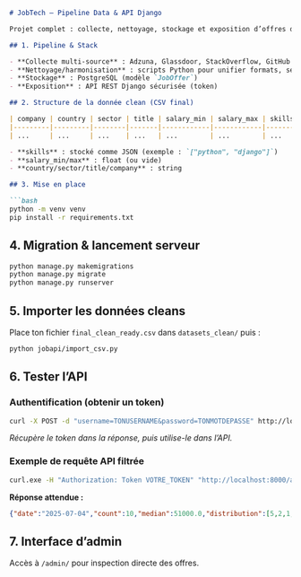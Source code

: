 ````markdown
# JobTech – Pipeline Data & API Django

Projet complet : collecte, nettoyage, stockage et exposition d’offres d’emploi tech, multi-sources, exploitable dans Django/Postgres avec API REST sécurisée.

## 1. Pipeline & Stack

- **Collecte multi-source** : Adzuna, Glassdoor, StackOverflow, GitHub
- **Nettoyage/harmonisation** : scripts Python pour unifier formats, secteurs, salaires, pays, skills, etc.
- **Stockage** : PostgreSQL (modèle `JobOffer`)
- **Exposition** : API REST Django sécurisée (token)

## 2. Structure de la donnée clean (CSV final)

| company | country | sector | title | salary_min | salary_max | skills |
|---------|---------|--------|-------|------------|------------|--------|
| ...     | ...     | ...    | ...   | ...        | ...        | ...    |

- **skills** : stocké comme JSON (exemple : `["python", "django"]`)
- **salary_min/max** : float (ou vide)
- **country/sector/title/company** : string

## 3. Mise en place

```bash
python -m venv venv
pip install -r requirements.txt
````

## 4. Migration & lancement serveur

```bash
python manage.py makemigrations
python manage.py migrate
python manage.py runserver
```

## 5. Importer les données cleans

Place ton fichier `final_clean_ready.csv` dans `datasets_clean/` puis :

```bash
python jobapi/import_csv.py
```

## 6. Tester l’API

### Authentification (obtenir un token)

```bash
curl -X POST -d "username=TONUSERNAME&password=TONMOTDEPASSE" http://localhost:8000/api-token-auth/
```

*Récupère le token dans la réponse, puis utilise-le dans l’API.*

### Exemple de requête API filtrée

```bash
curl.exe -H "Authorization: Token VOTRE_TOKEN" "http://localhost:8000/api/v1/salary-daily/?country=Belgium&skill=python"
```

**Réponse attendue :**

```json
{"date":"2025-07-04","count":10,"median":51000.0,"distribution":[5,2,1,0,1,0,0,0,0,1]}
```

## 7. Interface d’admin

Accès à `/admin/` pour inspection directe des offres.

````
